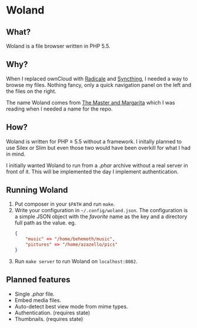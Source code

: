 Woland
======

What?
-----
Woland is a file browser written in PHP 5.5.

Why?
----
When I replaced ownCloud with [Radicale](http://radicale.org/) and
[Syncthing](https://syncthing.net/), I needed a way to browse my files.
Nothing fancy, only a quick navigation panel on the left and the files on the
right.

The name Woland comes from [The Master and Margarita](https://en.wikipedia.org/wiki/The_Master_and_Margarita)
which I was reading when I needed a name for the repo.

How?
----
Woland is written for PHP ≥ 5.5 without a framework. I initally planned to use
Silex or Slim but even those two would have been overkill for what I had in
mind.

I initially wanted Woland to run from a _.phar_ archive without a real server
in front of it. This will be implemented the day I implement authentication.

Running Woland
--------------
1. Put composer in your `$PATH` and run `make`.
2. Write your configuration in `~/.config/woland.json`. The configuration is a
   simple JSON object with the _favorite_ name as the key and a directory
   full path as the value. eg.
   ```json
   {
       "music" => "/home/behemoth/music",
       "pictures" => "/home/azazello/pics"
   }
   ```
3. Run `make server` to run Woland on `localhost:8082`.

Planned features
----------------
* Single _.phar_ file.
* Embed media files.
* Auto-detect best view mode from mime types.
* Authentication. (requires state)
* Thumbnails. (requires state)
